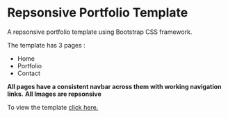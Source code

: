 # Repsonsive Portfolio Template

A repsonsive portfolio template using Bootstrap CSS framework.

The template has 3 pages :
- Home
- Portfolio
- Contact

**All pages have a consistent navbar across them with working navigation links.**
**All Images are repsonsive**

To view the template [click here.](https://himanshu-sxna.github.io/unit-02-css-and-bootstrap-homework-responsive-portfolio/index.html)


